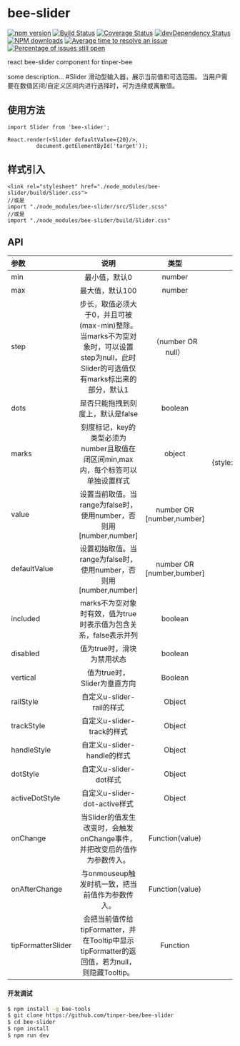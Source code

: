 # bee-slider

[![npm version](https://img.shields.io/npm/v/bee-slider.svg)](https://www.npmjs.com/package/bee-slider)
[![Build Status](https://img.shields.io/travis/tinper-bee/bee-slider/master.svg)](https://travis-ci.org/tinper-bee/bee-slider)
[![Coverage Status](https://coveralls.io/repos/github/tinper-bee/bee-slider/badge.svg?branch=master)](https://coveralls.io/github/tinper-bee/bee-slider?branch=master)
[![devDependency Status](https://img.shields.io/david/dev/tinper-bee/bee-slider.svg)](https://david-dm.org/tinper-bee/bee-slider#info=devDependencies)
[![NPM downloads](http://img.shields.io/npm/dm/bee-slider.svg?style=flat)](https://npmjs.org/package/bee-slider)
[![Average time to resolve an issue](http://isitmaintained.com/badge/resolution/tinper-bee/bee-slider.svg)](http://isitmaintained.com/project/tinper-bee/bee-slider "Average time to resolve an issue")
[![Percentage of issues still open](http://isitmaintained.com/badge/open/tinper-bee/bee-slider.svg)](http://isitmaintained.com/project/tinper-bee/bee-slider "Percentage of issues still open")


react bee-slider component for tinper-bee

some description...
#Slider
滑动型输入器，展示当前值和可选范围。
当用户需要在数值区间/自定义区间内进行选择时，可为连续或离散值。


## 使用方法

```
import Slider from 'bee-slider';

React.render(<Slider defaultValue={20}/>,
         document.getElementById('target'));
```

## 样式引入
```
<link rel="stylesheet" href="./node_modules/bee-slider/build/Slider.css">
//或是
import "./node_modules/bee-slider/src/Slider.scss"
//或是
import "./node_modules/bee-slider/build/Slider.css"
```


## API
|参数|说明|类型|默认值|
|:--|:---:|:--:|---:|
|min|最小值，默认0|number|0|
|max|最大值，默认100|number|100|
|step|步长，取值必须大于0，并且可被(max-min)整除。当marks不为空对象时，可以设置step为null，此时Slider的可选值仅有marks标出来的部分，默认1|（number OR null）|1|
|dots|是否只能拖拽到刻度上，默认是false|boolean|false|
|marks|刻度标记，key的类型必须为number且取值在闭区间min,max内，每个标签可以单独设置样式|object|{number:string} OR {number:{style:object,label:string}}|
|value|设置当前取值。当range为false时，使用number，否则用[number,number]|number OR [number,number]|0 OR [0,0]|
|defaultValue|设置初始取值。当range为false时，使用number，否则用[number,number]|number OR [number,bumber]|0 OR [0,0]|
|included|marks不为空对象时有效，值为true时表示值为包含关系，false表示并列|boolean|true|
|disabled|值为true时，滑块为禁用状态|boolean|false|
|vertical|值为true时，Slider为垂直方向|Boolean|false|
|railStyle|自定义u-slider-rail的样式|Object|-|
|trackStyle|自定义u-slider-track的样式|Object|-|
|handleStyle|自定义u-slider-handle的样式|Object|-|
|dotStyle|自定义u-slider-dot样式|Object|-|
|activeDotStyle|自定义u-slider-dot-active样式|Object|-|
|onChange|当Slider的值发生改变时，会触发onChange事件，并把改变后的值作为参数传入。|Function(value)|NOOP|
|onAfterChange|与onmouseup触发时机一致，把当前值作为参数传入。|Function(value)|NOOP|
|tipFormatterSlider|会把当前值传给tipFormatter，并在Tooltip中显示tipFormatter的返回值，若为null，则隐藏Tooltip。|Function|-|
#### 开发调试

```sh
$ npm install -g bee-tools
$ git clone https://github.com/tinper-bee/bee-slider
$ cd bee-slider
$ npm install
$ npm run dev
```

